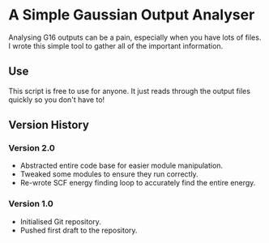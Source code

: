 # A Simple Gaussian Output Analyser

Analysing G16 outputs can be a pain, especially when you have lots of files. I wrote this simple tool to gather all of the important information.



## Use
This script is free to use for anyone. It just reads through the output files quickly so you don't have to!


## Version History
### Version 2.0
* Abstracted entire code base for easier module manipulation.
* Tweaked some modules to ensure they run correctly.
* Re-wrote SCF energy finding loop to accurately find the entire energy.


### Version 1.0
* Initialised Git repository.
* Pushed first draft to the repository.